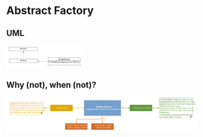 # Abstract Factory
## UML
<img src=SimpleFactoryUML.png width=40% height=40%>

## Why (not), when (not)?
<img src=SimpleFactory.svg>
